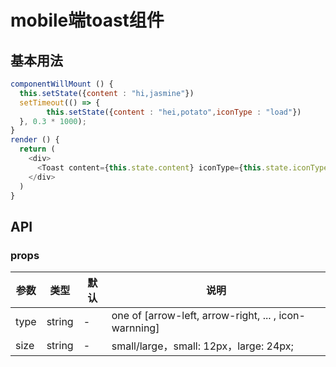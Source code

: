 # mobile端toast组件

## 基本用法

```js
componentWillMount () {
  this.setState({content : "hi,jasmine"})
  setTimeout(() => {
        this.setState({content : "hei,potato",iconType : "load"})
  }, 0.3 * 1000);
}
render () {
  return (
    <div>
      <Toast content={this.state.content} iconType={this.state.iconType} visible={true}/>
    </div>
  )
}
```
## API

### props

|   参数    |   类型   |   默认  |   说明     |
|-----------|----------|------------|-------------------|
| type  |  string  |  -      | one of [arrow-left, arrow-right, ... , icon-warnning]  |
| size  |  string  |  -      | small/large，small: 12px，large: 24px; |
